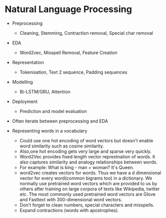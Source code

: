# Natural Language Processing 

- Preprocessing
    - Cleaning, Stemming, Contraction removal, Special char removal
- EDA
    - Word2vec, Misspell Removal, Feature Creation
- Representation
    - Tokenisation, Text 2 sequence, Padding sequences
- Modelling
    - Bi-LSTM/GRU, Attention
- Deployment
    - Prediction and model evaluation
    
  

- Often iterate between preprocessing and EDA
- Representing words in a vocabulary
    - Could use one hot encoding of word vectors but doesn't enable word similarity such as cosine similarity. 
    - Also,one hot encoding gets very large and sparse very quickly.
    - Word2Vec provides fixed length vector represtnation of words. It also captures similarity and analogy relationships between words. 
    - For example: What is king - man + woman? It's Queen.
    - word2vec creates vectors for words. Thus we have a d dimensional vector for every word(common bigrams too) in a dictionary. We normally use pretrained word vectors which are provided to us by others after training on large corpora of texts like Wikipedia, twitter etc. The most commonly used pretrained word vectors are Glove and Fasttext with 300-dimensional word vectors. 
    - Don't forget to clean numbers, special characters and misspells. 
    - Expand contractions (words with apostrophes).
    
    
